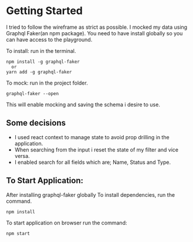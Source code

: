 # Getting Started 
I tried to follow the wireframe as strict as possible. I mocked my data using Graphql Faker(an npm package). 
You need to have install globally so you can have access to the playground. 

To install: run in the terminal.
```
npm install -g graphql-faker
  or
yarn add -g graphql-faker
```

To mock: run in the project folder.
```
graphql-faker --open
```

This will enable mocking and saving the schema i desire to use.

## Some decisions
* I used react context to manage state to avoid prop drilling in the application.
* When searching from the input i reset the state of my filter and vice versa. 
* I enabled search for all fields which are; Name, Status and Type.

## To Start Application:
After installing graphql-faker globally 
To install dependencies, run the command.
```
npm install
```

To start application on browser run the command:
```
npm start
```
